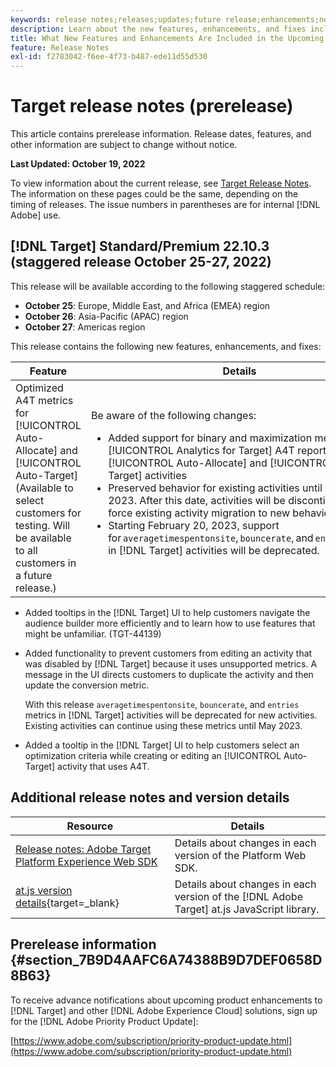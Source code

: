 ```yaml
---
keywords: release notes;releases;updates;future release;enhancements;new features;fixes;updates;prerelease
description: Learn about the new features, enhancements, and fixes included in the upcoming release of Adobe Target, including SDKs, APIs, and JavaScript libraries.
title: What New Features and Enhancements Are Included in the Upcoming Release?
feature: Release Notes
exl-id: f2783042-f6ee-4f73-b487-ede11d55d530
---
```

# Target release notes (prerelease)

This article contains prerelease information. Release dates, features, and other information are subject to change without notice. 

**Last Updated: October 19, 2022**

To view information about the current release, see [Target Release Notes](release-notes.md). The information on these pages could be the same, depending on the timing of releases. The issue numbers in parentheses are for internal [!DNL Adobe] use.

## [!DNL Target] Standard/Premium 22.10.3 (staggered release October 25-27, 2022)

This release will be available according to the following staggered schedule:

* **October 25**: Europe, Middle East, and Africa (EMEA) region
* **October 26**: Asia-Pacific (APAC) region
* **October 27**: Americas region

This release contains the following new features, enhancements, and fixes:

|Feature|Details|
| --- | --- |
|Optimized A4T metrics for [!UICONTROL Auto-Allocate] and [!UICONTROL Auto-Target]<br>(Available to select customers for testing. Will be available to all customers in a future release.)|Be aware of the following changes:<ul><li>Added support for binary and maximization metrics in [!UICONTROL Analytics for Target] A4T reporting for [!UICONTROL Auto-Allocate] and [!UICONTROL Auto-Target] activities</li><li>Preserved behavior for existing activities until February 2023. After this date, activities will be discontinued to force existing activity migration to new behavior</li><li>Starting February 20, 2023, support for `averagetimespentonsite`, `bouncerate`, and `entries` metrics in [!DNL Target] activities will be deprecated.</li></ul>|

* Added tooltips in the [!DNL Target] UI to help customers navigate the audience builder more efficiently and to learn how to use features that might be unfamiliar. (TGT-44139)
* Added functionality to prevent customers from editing an activity that was disabled by [!DNL Target] because it uses unsupported metrics. A message in the UI directs customers to duplicate the activity and then update the conversion metric.

  With this release `averagetimespentonsite`, `bouncerate`, and `entries` metrics in [!DNL Target] activities will be deprecated for new activities. Existing activities can continue using these metrics until May 2023.

* Added a tooltip in the [!DNL Target] UI to help customers select an optimization criteria while creating or editing an [!UICONTROL Auto-Target] activity that uses A4T. 

## Additional release notes and version details

|Resource|Details|
|--- |--- |
|[Release notes: Adobe Target Platform Experience Web SDK](https://experienceleague.adobe.com/docs/experience-platform/edge/release-notes.html?lang=en)|Details about changes in each version of the Platform Web SDK.|
|[at.js version details](https://developer.adobe.com/target/implement/client-side/atjs/target-atjs-versions/){target=_blank}|Details about changes in each version of the [!DNL Adobe Target] at.js JavaScript library.|


## Prerelease information {#section_7B9D4AAFC6A74388B9D7DEF0658D8B63} 

To receive advance notifications about upcoming product enhancements to [!DNL Target] and other [!DNL Adobe Experience Cloud] solutions, sign up for the [!DNL Adobe Priority Product Update]:

[https://www.adobe.com/subscription/priority-product-update.html](https://www.adobe.com/subscription/priority-product-update.html)

